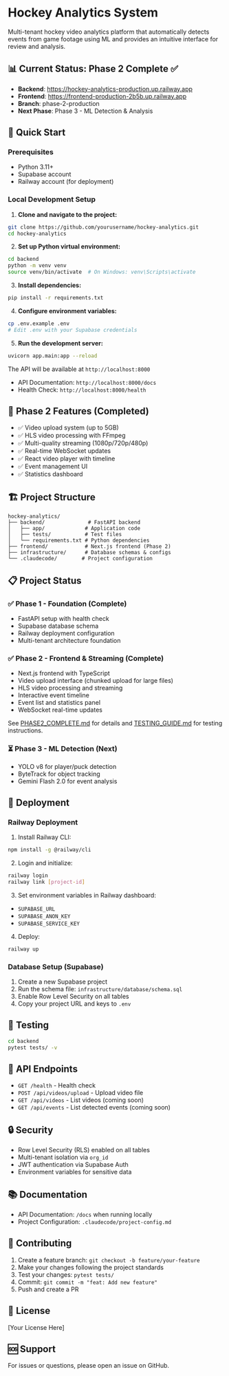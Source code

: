 # Hockey Analytics System

Multi-tenant hockey video analytics platform that automatically detects events from game footage using ML and provides an intuitive interface for review and analysis.

## 📊 Current Status: Phase 2 Complete ✅
- **Backend**: https://hockey-analytics-production.up.railway.app
- **Frontend**: https://frontend-production-2b5b.up.railway.app
- **Branch**: phase-2-production
- **Next Phase**: Phase 3 - ML Detection & Analysis

## 🚀 Quick Start

### Prerequisites
- Python 3.11+
- Supabase account
- Railway account (for deployment)

### Local Development Setup

1. **Clone and navigate to the project:**
```bash
git clone https://github.com/yourusername/hockey-analytics.git
cd hockey-analytics
```

2. **Set up Python virtual environment:**
```bash
cd backend
python -m venv venv
source venv/bin/activate  # On Windows: venv\Scripts\activate
```

3. **Install dependencies:**
```bash
pip install -r requirements.txt
```

4. **Configure environment variables:**
```bash
cp .env.example .env
# Edit .env with your Supabase credentials
```

5. **Run the development server:**
```bash
uvicorn app.main:app --reload
```

The API will be available at `http://localhost:8000`
- API Documentation: `http://localhost:8000/docs`
- Health Check: `http://localhost:8000/health`

## 🎯 Phase 2 Features (Completed)
- ✅ Video upload system (up to 5GB)
- ✅ HLS video processing with FFmpeg
- ✅ Multi-quality streaming (1080p/720p/480p)
- ✅ Real-time WebSocket updates
- ✅ React video player with timeline
- ✅ Event management UI
- ✅ Statistics dashboard

## 🏗️ Project Structure

```
hockey-analytics/
├── backend/              # FastAPI backend
│   ├── app/             # Application code
│   ├── tests/           # Test files
│   └── requirements.txt # Python dependencies
├── frontend/            # Next.js frontend (Phase 2)
├── infrastructure/      # Database schemas & configs
└── .claudecode/        # Project configuration
```

## 📋 Project Status

### ✅ Phase 1 - Foundation (Complete)
- FastAPI setup with health check
- Supabase database schema
- Railway deployment configuration
- Multi-tenant architecture foundation

### ✅ Phase 2 - Frontend & Streaming (Complete)
- Next.js frontend with TypeScript
- Video upload interface (chunked upload for large files)
- HLS video processing and streaming
- Interactive event timeline
- Event list and statistics panel
- WebSocket real-time updates

See [PHASE2_COMPLETE.md](PHASE2_COMPLETE.md) for details and [TESTING_GUIDE.md](TESTING_GUIDE.md) for testing instructions.

### ⏳ Phase 3 - ML Detection (Next)
- YOLO v8 for player/puck detection
- ByteTrack for object tracking
- Gemini Flash 2.0 for event analysis

## 🚀 Deployment

### Railway Deployment

1. Install Railway CLI:
```bash
npm install -g @railway/cli
```

2. Login and initialize:
```bash
railway login
railway link [project-id]
```

3. Set environment variables in Railway dashboard:
- `SUPABASE_URL`
- `SUPABASE_ANON_KEY`
- `SUPABASE_SERVICE_KEY`

4. Deploy:
```bash
railway up
```

### Database Setup (Supabase)

1. Create a new Supabase project
2. Run the schema file: `infrastructure/database/schema.sql`
3. Enable Row Level Security on all tables
4. Copy your project URL and keys to `.env`

## 🧪 Testing

```bash
cd backend
pytest tests/ -v
```

## 📝 API Endpoints

- `GET /health` - Health check
- `POST /api/videos/upload` - Upload video file
- `GET /api/videos` - List videos (coming soon)
- `GET /api/events` - List detected events (coming soon)

## 🔒 Security

- Row Level Security (RLS) enabled on all tables
- Multi-tenant isolation via `org_id`
- JWT authentication via Supabase Auth
- Environment variables for sensitive data

## 📚 Documentation

- API Documentation: `/docs` when running locally
- Project Configuration: `.claudecode/project-config.md`

## 🤝 Contributing

1. Create a feature branch: `git checkout -b feature/your-feature`
2. Make your changes following the project standards
3. Test your changes: `pytest tests/`
4. Commit: `git commit -m "feat: Add new feature"`
5. Push and create a PR

## 📄 License

[Your License Here]

## 🆘 Support

For issues or questions, please open an issue on GitHub.